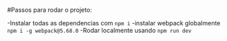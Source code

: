 #Passos para rodar o projeto:

-Instalar todas as dependencias com `npm i`
-instalar webpack globalmente `npm i -g webpack@5.68.0`
-Rodar localmente usando `npm run dev`